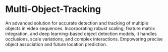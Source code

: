 # Multi-Object-Tracking
An advanced solution for accurate detection and tracking of multiple objects in video sequences. Incorporating robust scaling, feature matrix integration, and deep learning-based object detection models, it handles occlusions, scale variations, and complex interactions. Empowering precise object association and future location prediction.
